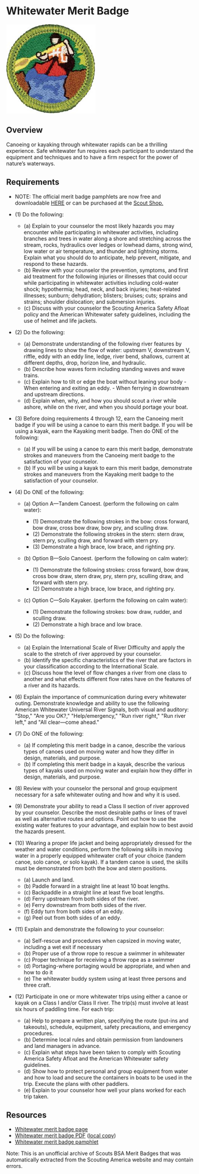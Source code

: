 

# Whitewater Merit Badge

![Whitewater Merit Badge](images/whitewater-merit-badge.jpg)

## Overview



Canoeing or kayaking through whitewater rapids can be a thrilling experience. Safe whitewater fun requires each participant to understand the equipment and techniques and to have a firm respect for the power of nature’s waterways.

## Requirements

* NOTE:  The official merit badge pamphlets are now free and downloadable  [HERE](https://filestore.scouting.org/filestore/Merit_Badge_ReqandRes/Pamphlets/Whitewater.pdf) or can be purchased at the [Scout Shop.](https://www.scoutshop.org/)
* (1) Do the following:
    * (a) Explain to your counselor the most likely hazards you may encounter while participating in whitewater activities, including branches and trees in water along a shore and stretching across the stream, rocks, hydraulics over ledges or lowhead dams, strong wind, low water or air temperature, and thunder and lightning storms. Explain what you should do to anticipate, help prevent, mitigate, and respond to these hazards.
    * (b) Review with your counselor the prevention, symptoms, and first aid treatment for the following injuries or illnesses that could occur while participating in whitewater activities including cold-water shock; hypothermia; head, neck, and back injuries; heat-related illnesses; sunburn; dehydration; blisters; bruises; cuts; sprains and strains; shoulder dislocation; and submersion injuries.
    * (c) Discuss with your counselor the Scouting America Safety Afloat policy and the American Whitewater safety guidelines, including the use of helmet and life jackets.


* (2) Do the following:
    * (a) Demonstrate understanding of the following river features by drawing lines to show the flow of water: upstream V, downstream V, riffle, eddy with an eddy line, ledge, river bend, shallows, current at different depths, drop, horizon line, and hydraulic.
    * (b) Describe how waves form including standing waves and wave trains.
    * (c) Explain how to tilt or edge the boat without leaning your body - When entering and exiting an eddy. - When ferrying in downstream and upstream directions.
    * (d) Explain when, why, and how you should scout a river while ashore, while on the river, and when you should portage your boat.


* (3) Before doing requirements 4 through 12, earn the Canoeing merit badge if you will be using a canoe to earn this merit badge. If you will be using a kayak, earn the Kayaking merit badge. Then do ONE of the following:
    * (a) If you will be using a canoe to earn this merit badge, demonstrate strokes and maneuvers from the Canoeing merit badge to the satisfaction of your counselor.
    * (b) If you will be using a kayak to earn this merit badge, demonstrate strokes and maneuvers from the Kayaking merit badge to the satisfaction of your counselor.


* (4) Do ONE of the following:
    * (a) Option A—Tandem Canoest. (perform the following on calm water):
        * (1) Demonstrate the following strokes in the bow: cross forward, bow draw, cross bow draw, bow pry, and sculling draw.
        * (2) Demonstrate the following strokes in the stern: stern draw, stern pry, sculling draw, and forward with stern pry.
        * (3) Demonstrate a high brace, low brace, and righting pry.


    * (b) Option B—Solo Canoest. (perform the following on calm water):
        * (1) Demonstrate the following strokes: cross forward, bow draw, cross bow draw, stern draw, pry, stern pry, sculling draw, and forward with stern pry.
        * (2) Demonstrate a high brace, low brace, and righting pry.


    * (c) Option C—Solo Kayaker. (perform the following on calm water):
        * (1) Demonstrate the following strokes: bow draw, rudder, and sculling draw.
        * (2) Demonstrate a high brace and low brace.




* (5) Do the following:
    * (a) Explain the International Scale of River Difficulty and apply the scale to the stretch of river approved by your counselor.
    * (b) Identify the specific characteristics of the river that are factors in your classification according to the International Scale.
    * (c) Discuss how the level of flow changes a river from one class to another and what effects different flow rates have on the features of a river and its hazards.


* (6) Explain the importance of communication during every whitewater outing. Demonstrate knowledge and ability to use the following American Whitewater Universal River Signals, both visual and auditory: "Stop," "Are you OK?," "Help/emergency," "Run river right," "Run river left," and "All clear—come ahead."
* (7) Do ONE of the following:
    * (a) If completing this merit badge in a canoe, describe the various types of canoes used on moving water and how they differ in design, materials, and purpose.
    * (b) If completing this merit badge in a kayak, describe the various types of kayaks used on moving water and explain how they differ in design, materials, and purpose.


* (8) Review with your counselor the personal and group equipment necessary for a safe whitewater outing and how and why it is used.
* (9) Demonstrate your ability to read a Class II section of river approved by your  counselor. Describe the most desirable paths or lines of travel as well as  alternative routes and options. Point out how to use the existing water features  to your advantage, and explain how to best avoid the hazards present.
* (10) Wearing a proper life jacket and being appropriately dressed for the weather and water conditions, perform the following skills in moving water in a properly equipped whitewater craft of your choice (tandem canoe, solo canoe, or solo kayak). If a tandem canoe is used, the skills must be demonstrated from both the bow and stern positions.
    * (a) Launch and land.
    * (b) Paddle forward in a straight line at least 10 boat lengths.
    * (c) Backpaddle in a straight line at least five boat lengths.
    * (d) Ferry upstream from both sides of the river.
    * (e) Ferry downstream from both sides of the river.
    * (f) Eddy turn from both sides of an eddy.
    * (g) Peel out from both sides of an eddy.


* (11) Explain and demonstrate the following to your counselor:
    * (a) Self-rescue and procedures when capsized in moving water, including a wet exit if necessary
    * (b) Proper use of a throw rope to rescue a swimmer in whitewater
    * (c) Proper technique for receiving a throw rope as a swimmer
    * (d) Portaging-where portaging would be appropriate, and when and how to do it
    * (e) The whitewater buddy system using at least three persons and three craft.


* (12) Participate in one or more whitewater trips using either a canoe or kayak on a Class I and/or Class II river. The trip(s) must involve at least six hours of paddling time. For each trip:
    * (a) Help to prepare a written plan, specifying the route (put-ins and takeouts), schedule, equipment, safety precautions, and emergency procedures.
    * (b) Determine local rules and obtain permission from landowners and land managers in advance.
    * (c) Explain what steps have been taken to comply with Scouting America Safety Afloat and the American Whitewater safety guidelines.
    * (d) Show how to protect personal and group equipment from water and how to load and secure the containers in boats to be used in the trip. Execute the plans with other paddlers.
    * (e) Explain to your counselor how well your plans worked for each trip taken.




## Resources

- [Whitewater merit badge page](https://www.scouting.org/merit-badges/whitewater/)
- [Whitewater merit badge PDF](https://filestore.scouting.org/filestore/Merit_Badge_ReqandRes/Pamphlets/Whitewater.pdf) ([local copy](files/whitewater-merit-badge.pdf))
- [Whitewater merit badge pamphlet](https://www.scoutshop.org/mbp-4c-whitewater-618652.html)

Note: This is an unofficial archive of Scouts BSA Merit Badges that was automatically extracted from the Scouting America website and may contain errors.